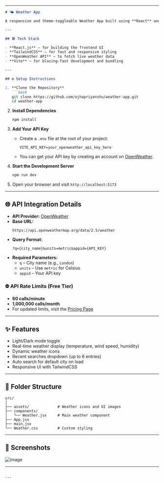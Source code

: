 
---

```markdown
# 🌤️ Weather App

A responsive and theme-toggleable Weather App built using **React** and **TailwindCSS**, integrated with the **OpenWeather API** to fetch real-time weather data.

---

## 🛠 Tech Stack

- **React.js** – for building the frontend UI
- **TailwindCSS** – for fast and responsive styling
- **OpenWeather API** – to fetch live weather data
- **Vite** – for blazing-fast development and bundling

---

## ⚙️ Setup Instructions

1. **Clone the Repository**
   ```bash
   git clone https://github.com/ojhapriyanshu/weather-app.git
   cd weather-app
   ```

2. **Install Dependencies**
   ```bash
   npm install
   ```

3. **Add Your API Key**
   - Create a `.env` file at the root of your project:
     ```env
     VITE_API_KEY=your_openweather_api_key_here
     ```
   - You can get your API key by creating an account on [OpenWeather](https://openweathermap.org/api).

4. **Start the Development Server**
   ```bash
   npm run dev
   ```

5. Open your browser and visit `http://localhost:5173`

---

## 🌐 API Integration Details

- **API Provider:** [OpenWeather](https://openweathermap.org/api)
- **Base URL:**
  ```
  https://api.openweathermap.org/data/2.5/weather
  ```
- **Query Format:**
  ```
  ?q={city_name}&units=metric&appid={API_KEY}
  ```
- **Required Parameters:**
  - `q` – City name (e.g., `London`)
  - `units` – Use `metric` for Celsius
  - `appid` – Your API key

### ⛔ API Rate Limits (Free Tier)

- **60 calls/minute**
- **1,000,000 calls/month**
- For updated limits, visit the [Pricing Page](https://openweathermap.org/price)

---

## ✨ Features

- Light/Dark mode toggle
- Real-time weather display (temperature, wind speed, humidity)
- Dynamic weather icons
- Recent searches dropdown (up to 6 entries)
- Auto search for default city on load
- Responsive UI with TailwindCSS

---

## 📁 Folder Structure

```
src/
│
├── assets/             # Weather icons and UI images
├── components/
│   └── Weather.jsx     # Main weather component
├── App.jsx
├── main.jsx
└── Weather.css         # Custom styling
```

---

## 📸 Screenshots
![image](https://github.com/user-attachments/assets/d33d67f3-7b70-434c-907f-e60d8b1d1d13)



---




```

---
